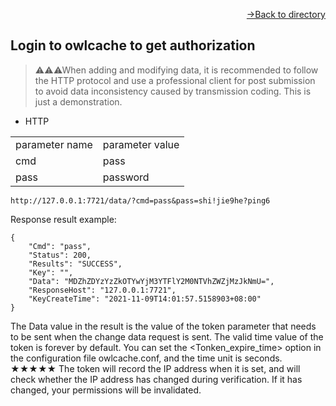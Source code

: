[<p align="right">->Back to directory</p>](../0.directory.md)

## Login to owlcache to get authorization 
>⚠⚠⚠When adding and modifying data, it is recommended to follow the HTTP protocol and use a professional client for post submission to avoid data inconsistency caused by transmission coding. This is just a demonstration.  

* HTTP  

<table>
    <tr>
        <td>parameter name</td>
        <td>parameter value</td>
    </tr>
    <tr>
        <td>cmd</td>
        <td>pass</td>
    </tr>
    <tr>
        <td>pass</td>
        <td>password</td>
    </tr>   
</table>  

~~~shell
http://127.0.0.1:7721/data/?cmd=pass&pass=shi!jie9he?ping6
~~~

Response result example:
~~~shell
{
    "Cmd": "pass",
    "Status": 200,
    "Results": "SUCCESS",
    "Key": "",
    "Data": "MDZhZDYzYzZkOTYwYjM3YTFlY2M0NTVhZWZjMzJkNmU=",
    "ResponseHost": "127.0.0.1:7721",
    "KeyCreateTime": "2021-11-09T14:01:57.5158903+08:00"
}
~~~
The Data value in the result is the value of the token parameter that needs to be sent when the change data request is sent. 
The valid time value of the token is forever by default. You can set the <Tonken_expire_time> option in the configuration file owlcache.conf, and the time unit is seconds.  
★★★★★ The token will record the IP address when it is set, and will check whether the IP address has changed during verification. If it has changed, your permissions will be invalidated.